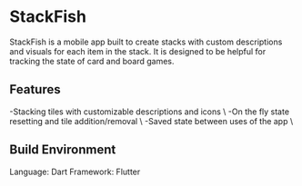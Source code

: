 # StackFish

StackFish is a mobile app built to create stacks with custom descriptions and visuals for each item in the stack. It is designed to be helpful for tracking the state of card and board games.

## Features

-Stacking tiles with customizable descriptions and icons \\
-On the fly state resetting and tile addition/removal \\
-Saved state between uses of the app \\

## Build Environment

Language: Dart
Framework: Flutter
